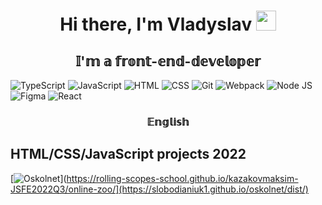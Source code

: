 <h1 align="center"> Hi there, I'm Vladyslav
<img src="https://github.com/blackcater/blackcater/raw/main/images/Hi.gif" height="32"/></h1>
<h2 align="center">𝕀'𝕞 𝕒 𝕗𝕣𝕠𝕟𝕥-𝕖𝕟𝕕-𝕕𝕖𝕧𝕖𝕝𝕠𝕡𝕖𝕣</h2>


![TypeScript](https://img.shields.io/badge/TypeScript-6E85B2?style=flat-square&logo=typescript&logoColor=)
![JavaScript](https://img.shields.io/badge/JavaScript-3D2C8D?style=flat-square&logo=javascript&logoColor=)
![HTML](https://img.shields.io/badge/HTML-D83A56?style=flat-square-endpoint&logo=html5&labelColor=F3F3F3) 
![CSS](https://img.shields.io/badge/CSS-6E85B2?style=flat-square-endpoint&logo=css3) 
![Git](https://img.shields.io/badge/Git-6E85B2?style=flat-square-endpoint&logo=git&logoColor=) 
![Webpack](https://img.shields.io/badge/Webpack-blue?style=flat-square-endpoint&logo=webpack&labelColor=F3F3F3&logoColor=blue) 
![Node JS](https://img.shields.io/badge/Node_JS-EADEDE?style=flat-square-endpoint&logo=nodedotjs&logoColor=) 
![Figma](https://img.shields.io/badge/Figma-892CDC?style=flat-square-endpoint&logo=figma&logoColor=892CDC&labelColor=EADEDE)
![React](https://img.shields.io/badge/React-892CDC?style=flat-square-endpoint&logo=react&logoColor=892CDC&labelColor=EADEDE)
<h3 align="center">𝔼𝕟𝕘𝕝𝕚𝕤𝕙</h3>

<h2>HTML/CSS/JavaScript projects 2022</h2>

[![Oskolnet](https://img.shields.io/badge/OnlineZoo_2022-3F3351?style=flat-square-endpoint&logo=github&logoColor=3F3351&labelColor=F3F3F3)](https://rolling-scopes-school.github.io/kazakovmaksim-JSFE2022Q3/online-zoo/](https://slobodianiuk1.github.io/oskolnet/dist/)




